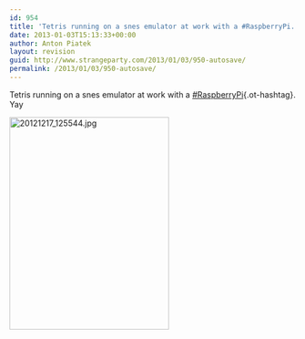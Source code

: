 ```yaml
---
id: 954
title: 'Tetris running on a snes emulator at work with a #RaspberryPi. Yay'
date: 2013-01-03T15:13:33+00:00
author: Anton Piatek
layout: revision
guid: http://www.strangeparty.com/2013/01/03/950-autosave/
permalink: /2013/01/03/950-autosave/
---
```

Tetris running on a snes emulator at work with a [#RaspberryPi](https://plus.google.com/s/%23RaspberryPi){.ot-hashtag}. Yay

<div class="wdgpo_gplus_attachments">
  <p class="wdgpo_gplus_attachment wdgpo_gplus_photo_attachment">
    <a class="wdgpo_gplus_photo_attachment_full_size" href="https://lh6.googleusercontent.com/-Wnu4m-W_hE8/UM8qOlskH2I/AAAAAAAABl4/gGCfMfVQE2M/s0-d/20121217_125544.jpg"><img alt="20121217_125544.jpg" src="https://lh6.googleusercontent.com/-Wnu4m-W_hE8/UM8qOlskH2I/AAAAAAAABl4/gGCfMfVQE2M/w497-h373/20121217_125544.jpg" width="280" height="373" /></a>
  </p>
</div>